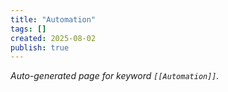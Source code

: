 ```yaml
---
title: "Automation"
tags: []
created: 2025-08-02
publish: true
---
```


_Auto-generated page for keyword `[[Automation]]`._
